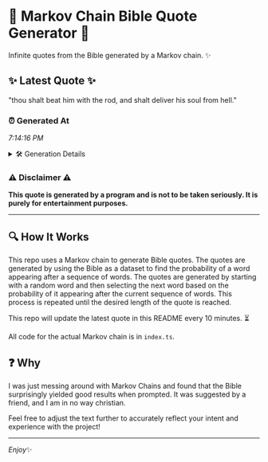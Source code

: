 # 📖 Markov Chain Bible Quote Generator 📖

Infinite quotes from the Bible generated by a Markov chain. ✨

## ✨ Latest Quote ✨
"thou shalt beat him with the rod, and shalt deliver his soul from hell."

### ⏰ Generated At
*7:14:16 PM*

<details>
    <summary>🛠️ Generation Details</summary>
    <p>
        <strong>🌱 Seed:</strong> thou<br>
        <strong>🔄 Iterations:</strong> 13<br>
        <strong>📜 Context History:</strong><br>[ thou ]: shalt<br>[ thou, shalt ]: beat<br>[ thou, shalt, beat ]: him<br>[ thou, shalt, beat, him ]: with<br>[ thou, shalt, beat, him, with ]: the<br>[ thou, shalt, beat, him, with, the ]: rod,<br>[ shalt, beat, him, with, the, rod, ]: and<br>[ beat, him, with, the, rod,, and ]: shalt<br>[ him, with, the, rod,, and, shalt ]: deliver<br>[ with, the, rod,, and, shalt, deliver ]: his<br>[ the, rod,, and, shalt, deliver, his ]: soul<br>[ rod,, and, shalt, deliver, his, soul ]: from<br>[ and, shalt, deliver, his, soul, from ]: hell.<br>
    </p>
</details>

### ⚠️ Disclaimer ⚠️
**This quote is generated by a program and is not to be taken seriously. It is purely for entertainment purposes.**

---

## 🔍 How It Works

This repo uses a Markov chain to generate Bible quotes. The quotes are generated by using the Bible as a dataset to find the probability of a word appearing after a sequence of words. The quotes are generated by starting with a random word and then selecting the next word based on the probability of it appearing after the current sequence of words. This process is repeated until the desired length of the quote is reached.

This repo will update the latest quote in this README every 10 minutes. ⏳

All code for the actual Markov chain is in `index.ts`.

## ❓ Why

I was just messing around with Markov Chains and found that the Bible surprisingly yielded good results when prompted. 
It was suggested by a friend, and I am in no way christian.

Feel free to adjust the text further to accurately reflect your intent and experience with the project!

---

*Enjoy*✨
